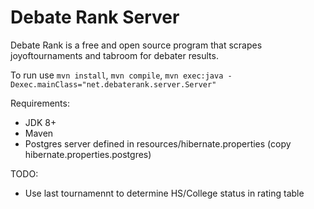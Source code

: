 # Debate Rank Server

Debate Rank is a free and open source program that scrapes joyoftournaments and tabroom for debater results. 

To run use `mvn install`, `mvn compile`, `mvn exec:java -Dexec.mainClass="net.debaterank.server.Server"`

Requirements:
* JDK 8+
* Maven
* Postgres server defined in resources/hibernate.properties (copy hibernate.properties.postgres)

TODO:
* Use last tournamennt to determine HS/College status in rating table
